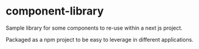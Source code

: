 # component-library

Sample library for some components to re-use within a next js project. 

Packaged as a npm project to be easy to leverage in different applications.
